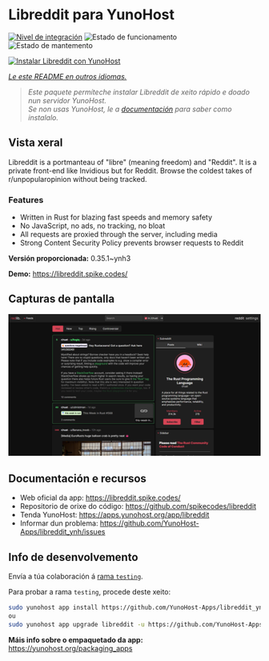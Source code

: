 <!--
NOTA: Este README foi creado automáticamente por <https://github.com/YunoHost/apps/tree/master/tools/readme_generator>
NON debe editarse manualmente.
-->

# Libreddit para YunoHost

[![Nivel de integración](https://dash.yunohost.org/integration/libreddit.svg)](https://ci-apps.yunohost.org/ci/apps/libreddit/) ![Estado de funcionamento](https://ci-apps.yunohost.org/ci/badges/libreddit.status.svg) ![Estado de mantemento](https://ci-apps.yunohost.org/ci/badges/libreddit.maintain.svg)

[![Instalar Libreddit con YunoHost](https://install-app.yunohost.org/install-with-yunohost.svg)](https://install-app.yunohost.org/?app=libreddit)

*[Le este README en outros idiomas.](./ALL_README.md)*

> *Este paquete permíteche instalar Libreddit de xeito rápido e doado nun servidor YunoHost.*  
> *Se non usas YunoHost, le a [documentación](https://yunohost.org/install) para saber como instalalo.*

## Vista xeral

Libreddit is a portmanteau of "libre" (meaning freedom) and "Reddit". It is a private front-end like Invidious but for Reddit. Browse the coldest takes of r/unpopularopinion without being tracked.

### Features

- Written in Rust for blazing fast speeds and memory safety
- No JavaScript, no ads, no tracking, no bloat
- All requests are proxied through the server, including media
- Strong Content Security Policy prevents browser requests to Reddit


**Versión proporcionada:** 0.35.1~ynh3

**Demo:** <https://libreddit.spike.codes/>

## Capturas de pantalla

![Captura de pantalla de Libreddit](./doc/screenshots/screenshot.png)

## Documentación e recursos

- Web oficial da app: <https://libreddit.spike.codes/>
- Repositorio de orixe do código: <https://github.com/spikecodes/libreddit>
- Tenda YunoHost: <https://apps.yunohost.org/app/libreddit>
- Informar dun problema: <https://github.com/YunoHost-Apps/libreddit_ynh/issues>

## Info de desenvolvemento

Envía a túa colaboración á [rama `testing`](https://github.com/YunoHost-Apps/libreddit_ynh/tree/testing).

Para probar a rama `testing`, procede deste xeito:

```bash
sudo yunohost app install https://github.com/YunoHost-Apps/libreddit_ynh/tree/testing --debug
ou
sudo yunohost app upgrade libreddit -u https://github.com/YunoHost-Apps/libreddit_ynh/tree/testing --debug
```

**Máis info sobre o empaquetado da app:** <https://yunohost.org/packaging_apps>
